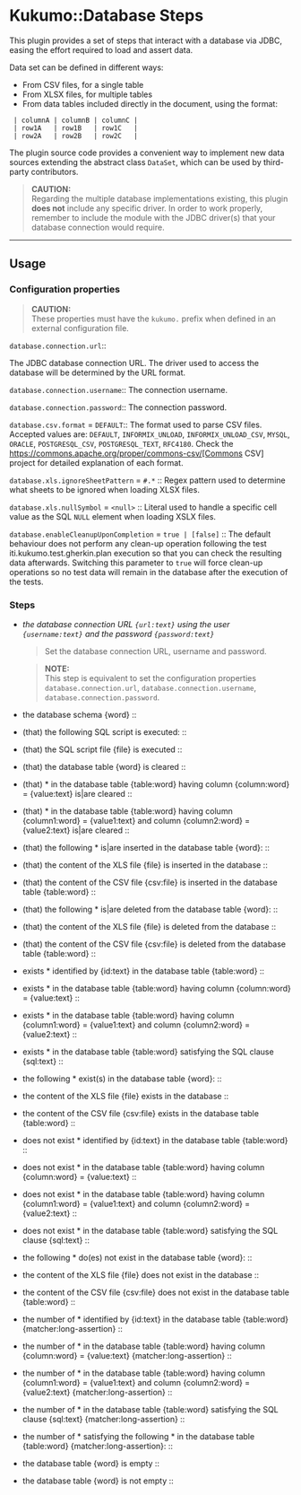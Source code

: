 # Kukumo::Database Steps

This plugin provides a set of steps that interact with a database via JDBC, easing the effort
required to load and assert data.

Data set can be defined in different ways:

- From CSV files, for a single table
- From XLSX files, for multiple tables
- From data tables included directly in the document, using the format:

```gherkin
 | columnA | columnB | columnC |
 | row1A   | row1B   | row1C   |
 | row2A   | row2B   | row2C   |
```



The plugin source code provides a convenient way to implement new data sources extending the abstract
class `DataSet`, which can be used by third-party contributors.


> **CAUTION:**  
> Regarding the multiple database implementations existing, this plugin **does not** include
any specific driver. In order to work properly, remember to include the module with the JDBC driver(s)
that your database connection would require.

---

## Usage

### Configuration properties

> **CAUTION:**  
> These properties must have the `kukumo.` prefix when defined in an external configuration file.

`database.connection.url`::

The JDBC database connection URL. The driver used to access the database will be determined by the URL format.

`database.connection.username`::
The connection username.

`database.connection.password`::
The connection password.

`database.csv.format` = `DEFAULT`::
The format used to parse CSV files. Accepted values are:
`DEFAULT`, `INFORMIX_UNLOAD`, `INFORMIX_UNLOAD_CSV`, `MYSQL`, `ORACLE`, `POSTGRESQL_CSV`,
`POSTGRESQL_TEXT`, `RFC4180`. Check the https://commons.apache.org/proper/commons-csv/[Commons CSV]
project for detailed explanation of each format.

`database.xls.ignoreSheetPattern` = `#.*` ::
Regex pattern used to determine what sheets to be ignored when loading XLSX files.

`database.xls.nullSymbol` = `<null>` ::
Literal used to handle a specific cell value as the SQL `NULL` element when loading XSLX files.

`database.enableCleanupUponCompletion` = `true | [false]` ::
The default behaviour does not perform any clean-up operation following the test iti.kukumo.test.gherkin.plan execution so that
you can check the resulting data afterwards. Switching this parameter to `true` will force
clean-up operations so no test data will remain in the database after the execution of the tests.


### Steps

- *the database connection URL ```{url:text}``` using the user ```{username:text}``` and the password ```{password:text}```*

  > Set the database connection URL, username and password.

  > **NOTE:**  
  > This step is equivalent to set the configuration properties `database.connection.url`,
`database.connection.username`, `database.connection.password`.


- the database schema {word} ::
- (that) the following SQL script is executed: ::
- (that) the SQL script file {file} is executed ::
- (that) the database table {word} is cleared ::
- (that) * in the database table {table:word} having column {column:word} = {value:text} is|are cleared ::
- (that) * in the database table {table:word} having column {column1:word} = {value1:text} and column {column2:word} = {value2:text} is|are cleared ::
- (that) the following * is|are inserted in the database table {word}: ::
- (that) the content of the XLS file {file} is inserted in the database ::
- (that) the content of the CSV file {csv:file} is inserted in the database table {table:word} ::
- (that) the following * is|are deleted from the database table {word}: ::
- (that) the content of the XLS file {file} is deleted from the database ::
- (that) the content of the CSV file {csv:file} is deleted from the database table {table:word} ::
- exists * identified by {id:text} in the database table {table:word} ::
- exists * in the database table {table:word} having column {column:word} = {value:text} ::
- exists * in the database table {table:word} having column {column1:word} = {value1:text} and column {column2:word} = {value2:text} ::
- exists * in the database table {table:word} satisfying the SQL clause {sql:text} ::
- the following * exist(s) in the database table {word}: ::
- the content of the XLS file {file} exists in the database ::
- the content of the CSV file {csv:file} exists in the database table {table:word} ::
- does not exist * identified by {id:text} in the database table {table:word} ::
- does not exist * in the database table {table:word} having column {column:word} = {value:text} ::
- does not exist * in the database table {table:word} having column {column1:word} = {value1:text} and column {column2:word} = {value2:text} ::
- does not exist * in the database table {table:word} satisfying the SQL clause {sql:text} ::
- the following * do(es) not exist in the database table {word}: ::
- the content of the XLS file {file} does not exist in the database ::
- the content of the CSV file {csv:file} does not exist in the database table {table:word} ::
- the number of * identified by {id:text} in the database table {table:word} {matcher:long-assertion} ::
- the number of * in the database table {table:word} having column {column:word} = {value:text} {matcher:long-assertion} ::
- the number of * in the database table {table:word} having column {column1:word} = {value1:text} and column {column2:word} = {value2:text} {matcher:long-assertion} ::
- the number of * in the database table {table:word} satisfying the SQL clause {sql:text} {matcher:long-assertion} ::
- the number of * satisfying the following * in the database table {table:word} {matcher:long-assertion}: ::
- the database table {word} is empty ::
- the database table {word} is not empty ::

